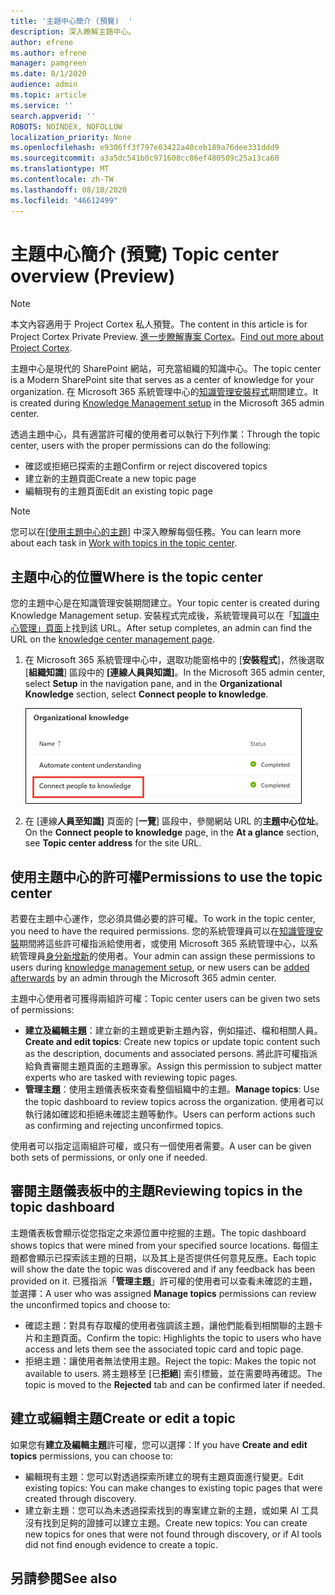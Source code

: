 ```yaml
---
title: '主題中心簡介 (預覽)  '
description: 深入瞭解主題中心。
author: efrene
ms.author: efrene
manager: pamgreen
ms.date: 8/1/2020
audience: admin
ms.topic: article
ms.service: ''
search.appverid: ''
ROBOTS: NOINDEX, NOFOLLOW
localization_priority: None
ms.openlocfilehash: e9306ff3f797e03422a40ceb189a76dee331ddd9
ms.sourcegitcommit: a3a5dc541b0c971608cc86ef480509c25a13ca60
ms.translationtype: MT
ms.contentlocale: zh-TW
ms.lasthandoff: 08/10/2020
ms.locfileid: "46612499"
---
```

# <a name="topic-center-overview-preview"></a><span data-ttu-id="55ee1-103">主題中心簡介 (預覽) </span><span class="sxs-lookup"><span data-stu-id="55ee1-103">Topic center overview (Preview)</span></span>

> [!Note] 
> <span data-ttu-id="55ee1-104">本文內容適用于 Project Cortex 私人預覽。</span><span class="sxs-lookup"><span data-stu-id="55ee1-104">The content in this article is for Project Cortex Private Preview.</span></span> <span data-ttu-id="55ee1-105">[進一步瞭解專案 Cortex](https://aka.ms/projectcortex)。</span><span class="sxs-lookup"><span data-stu-id="55ee1-105">[Find out more about Project Cortex](https://aka.ms/projectcortex).</span></span>

<span data-ttu-id="55ee1-106">主題中心是現代的 SharePoint 網站，可充當組織的知識中心。</span><span class="sxs-lookup"><span data-stu-id="55ee1-106">The topic center is a Modern SharePoint site that serves as a center of knowledge for your organization.</span></span> <span data-ttu-id="55ee1-107">在 Microsoft 365 系統管理中心的[知識管理安裝程式](set-up-knowledge-network.md)期間建立。</span><span class="sxs-lookup"><span data-stu-id="55ee1-107">It is created during [Knowledge Management setup](set-up-knowledge-network.md) in the Microsoft 365 admin center.</span></span>

<span data-ttu-id="55ee1-108">透過主題中心，具有適當許可權的使用者可以執行下列作業：</span><span class="sxs-lookup"><span data-stu-id="55ee1-108">Through the topic center, users with the proper permissions can do the following:</span></span>

- <span data-ttu-id="55ee1-109">確認或拒絕已探索的主題</span><span class="sxs-lookup"><span data-stu-id="55ee1-109">Confirm or reject discovered topics</span></span>
- <span data-ttu-id="55ee1-110">建立新的主題頁面</span><span class="sxs-lookup"><span data-stu-id="55ee1-110">Create a new topic page</span></span>
- <span data-ttu-id="55ee1-111">編輯現有的主題頁面</span><span class="sxs-lookup"><span data-stu-id="55ee1-111">Edit an existing topic page</span></span>

> [!Note] 
> <span data-ttu-id="55ee1-112">您可以在[[使用主題中心的主題](work-with-topics.md)] 中深入瞭解每個任務。</span><span class="sxs-lookup"><span data-stu-id="55ee1-112">You can learn more about each task in [Work with topics in the topic center](work-with-topics.md).</span></span>

## <a name="where-is-the-topic-center"></a><span data-ttu-id="55ee1-113">主題中心的位置</span><span class="sxs-lookup"><span data-stu-id="55ee1-113">Where is the topic center</span></span>

<span data-ttu-id="55ee1-114">您的主題中心是在知識管理安裝期間建立。</span><span class="sxs-lookup"><span data-stu-id="55ee1-114">Your topic center is created during Knowledge Management setup.</span></span> <span data-ttu-id="55ee1-115">安裝程式完成後，系統管理員可以在「[知識中心管理」頁面](manage-knowledge-network.md)上找到該 URL。</span><span class="sxs-lookup"><span data-stu-id="55ee1-115">After setup completes, an admin can find the URL on the [knowledge center management page](manage-knowledge-network.md).</span></span>

1. <span data-ttu-id="55ee1-116">在 Microsoft 365 系統管理中心中，選取功能窗格中的 [**安裝程式**]，然後選取 [**組織知識**] 區段中的 **[連線人員與知識]**。</span><span class="sxs-lookup"><span data-stu-id="55ee1-116">In the Microsoft 365 admin center, select **Setup** in the navigation pane, and in the **Organizational Knowledge** section, select **Connect people to knowledge**.</span></span>

   ![將人員連線至知識](../media/content-understanding/manage-connect-people-to-knowledge.png) </br>

2. <span data-ttu-id="55ee1-118">在 [連線**人員至知識]** 頁面的 [**一覽**] 區段中，參閱網站 URL 的**主題中心位址**。</span><span class="sxs-lookup"><span data-stu-id="55ee1-118">On the **Connect people to knowledge** page, in the **At a glance** section, see **Topic center address** for the site URL.</span></span>

## <a name="permissions-to-use-the-topic-center"></a><span data-ttu-id="55ee1-119">使用主題中心的許可權</span><span class="sxs-lookup"><span data-stu-id="55ee1-119">Permissions to use the topic center</span></span>

<span data-ttu-id="55ee1-120">若要在主題中心運作，您必須具備必要的許可權。</span><span class="sxs-lookup"><span data-stu-id="55ee1-120">To work in the topic center, you need to have the required permissions.</span></span> <span data-ttu-id="55ee1-121">您的系統管理員可以在[知識管理安裝](set-up-knowledge-network.md)期間將這些許可權指派給使用者，或使用 Microsoft 365 系統管理中心，以系統管理員[身分新增新](give-user-permissions-to-the-topic-center.md)的使用者。</span><span class="sxs-lookup"><span data-stu-id="55ee1-121">Your admin can assign these permissions to users during [knowledge management setup](set-up-knowledge-network.md), or new users can be [added afterwards](give-user-permissions-to-the-topic-center.md) by an admin through the Microsoft 365 admin center.</span></span>

<span data-ttu-id="55ee1-122">主題中心使用者可獲得兩組許可權：</span><span class="sxs-lookup"><span data-stu-id="55ee1-122">Topic center users can be given two sets of permissions:</span></span>

- <span data-ttu-id="55ee1-123">**建立及編輯主題**：建立新的主題或更新主題內容，例如描述、檔和相關人員。</span><span class="sxs-lookup"><span data-stu-id="55ee1-123">**Create and edit topics**: Create new topics or update topic content such as the description, documents and associated persons.</span></span> <span data-ttu-id="55ee1-124">將此許可權指派給負責審閱主題頁面的主題專家。</span><span class="sxs-lookup"><span data-stu-id="55ee1-124">Assign this permission to subject matter experts who are tasked with reviewing topic pages.</span></span>
- <span data-ttu-id="55ee1-125">**管理主題**：使用主題儀表板來查看整個組織中的主題。</span><span class="sxs-lookup"><span data-stu-id="55ee1-125">**Manage topics**: Use the topic dashboard to review topics across the organization.</span></span> <span data-ttu-id="55ee1-126">使用者可以執行諸如確認和拒絕未確認主題等動作。</span><span class="sxs-lookup"><span data-stu-id="55ee1-126">Users can perform actions such as confirming and rejecting unconfirmed topics.</span></span>

<span data-ttu-id="55ee1-127">使用者可以指定這兩組許可權，或只有一個使用者需要。</span><span class="sxs-lookup"><span data-stu-id="55ee1-127">A user can be given both sets of permissions, or only one if needed.</span></span> 

## <a name="reviewing-topics-in-the-topic-dashboard"></a><span data-ttu-id="55ee1-128">審閱主題儀表板中的主題</span><span class="sxs-lookup"><span data-stu-id="55ee1-128">Reviewing topics in the topic dashboard</span></span>

<span data-ttu-id="55ee1-129">主題儀表板會顯示從您指定之來源位置中挖掘的主題。</span><span class="sxs-lookup"><span data-stu-id="55ee1-129">The topic dashboard shows topics that were mined from your specified source locations.</span></span> <span data-ttu-id="55ee1-130">每個主題都會顯示已探索該主題的日期，以及其上是否提供任何意見反應。</span><span class="sxs-lookup"><span data-stu-id="55ee1-130">Each topic will show the date the topic was discovered and if any feedback has been provided on it.</span></span> <span data-ttu-id="55ee1-131">已獲指派「**管理主題**」許可權的使用者可以查看未確認的主題，並選擇：</span><span class="sxs-lookup"><span data-stu-id="55ee1-131">A user who was assigned **Manage topics** permissions can review the unconfirmed topics and choose to:</span></span>
- <span data-ttu-id="55ee1-132">確認主題：對具有存取權的使用者強調該主題，讓他們能看到相關聯的主題卡片和主題頁面。</span><span class="sxs-lookup"><span data-stu-id="55ee1-132">Confirm the topic: Highlights the topic to users who have access and lets them see the associated topic card and topic page.</span></span>
- <span data-ttu-id="55ee1-133">拒絕主題：讓使用者無法使用主題。</span><span class="sxs-lookup"><span data-stu-id="55ee1-133">Reject the topic: Makes the topic not available to users.</span></span> <span data-ttu-id="55ee1-134">將主題移至 [已**拒絕**] 索引標籤，並在需要時再確認。</span><span class="sxs-lookup"><span data-stu-id="55ee1-134">The topic is moved to the **Rejected** tab and can be confirmed later if needed.</span></span>

## <a name="create-or-edit-a-topic"></a><span data-ttu-id="55ee1-135">建立或編輯主題</span><span class="sxs-lookup"><span data-stu-id="55ee1-135">Create or edit a topic</span></span>

<span data-ttu-id="55ee1-136">如果您有**建立及編輯主題**許可權，您可以選擇：</span><span class="sxs-lookup"><span data-stu-id="55ee1-136">If you have **Create and edit topics** permissions, you can choose to:</span></span>

- <span data-ttu-id="55ee1-137">編輯現有主題：您可以對透過探索所建立的現有主題頁面進行變更。</span><span class="sxs-lookup"><span data-stu-id="55ee1-137">Edit existing topics: You can make changes to existing topic pages that were created through discovery.</span></span>
- <span data-ttu-id="55ee1-138">建立新主題：您可以為未透過探索找到的專案建立新的主題，或如果 AI 工具沒有找到足夠的證據可以建立主題。</span><span class="sxs-lookup"><span data-stu-id="55ee1-138">Create new topics: You can create new topics for ones that were not found through discovery, or if AI tools did not find enough evidence to create a topic.</span></span>






## <a name="see-also"></a><span data-ttu-id="55ee1-139">另請參閱</span><span class="sxs-lookup"><span data-stu-id="55ee1-139">See also</span></span>



  






